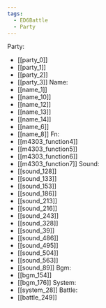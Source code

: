 ```yaml
---
tags:
  - ED6Battle
  - Party
---
```

Party:
- [[party_0]]
- [[party_1]]
- [[party_2]]
- [[party_3]]
Name:
- [[name_1]]
- [[name_10]]
- [[name_12]]
- [[name_13]]
- [[name_14]]
- [[name_6]]
- [[name_8]]
Fn:
- [[m4303_function4]]
- [[m4303_function5]]
- [[m4303_function6]]
- [[m4303_function7]]
Sound:
- [[sound_128]]
- [[sound_133]]
- [[sound_153]]
- [[sound_186]]
- [[sound_213]]
- [[sound_216]]
- [[sound_243]]
- [[sound_328]]
- [[sound_39]]
- [[sound_486]]
- [[sound_495]]
- [[sound_504]]
- [[sound_563]]
- [[sound_89]]
Bgm:
- [[bgm_154]]
- [[bgm_176]]
System:
- [[system_28]]
Battle:
- [[battle_249]]
